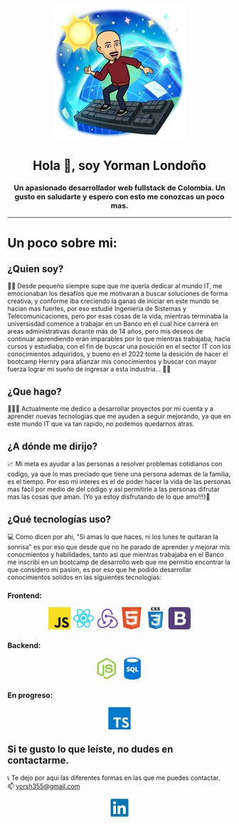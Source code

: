 <div id="header" align="center">
        <img src="./img/perfilGitHub.png" alt="" width="300">
        <h1>Hola 👋, soy Yorman Londoño</h1>
        <h3>
           Un apasionado desarrollador web fullstack de Colombia. Un gusto en saludarte y espero con esto me conozcas un poco mas.
        </h3>
</div>

---

# Un poco sobre mi:

## ¿Quien soy?

🧑‍💻 Desde pequeño siempre supe que me queria dedicar al mundo IT, me emocionaban los desafíos que me motivaran a buscar soluciones de forma creativa, y conforme iba creciendo la ganas de iniciar en este mundo se hacian mas fuertes, por eso estudié Ingenieria de Sistemas y Telecomunicaciones, pero por esas cosas de la vida, mientras terminaba la universisdad comence a trabajar en un Banco en el cual hice carrera en areas administrativas durante más de 14 años, pero mis deseos de continuar aprendiendo eran imparables por lo que mientras trabajaba, hacia cursos y estudiaba, con el fin de buscar una posición en el sector IT con los conocimientos adquiridos, y bueno en el 2022 tome la desición de hacer el bootcamp Hernry para afianzar mis conocimientos y buscar con mayor fuerza lograr mi sueño de ingresar a esta industria... 🙌🏾

## ¿Que hago?

🧑🏾‍💻 Actualmente me dedico a desarrollar proyectos por mi cuenta y a aprender nuevas tecnologias que me ayuden a seguir mejorando, ya que en este mundo IT que va tan rapido, no podemos quedarnos atras.

## ¿A dónde me dirijo?

📈 Mi meta es ayudar a las personas a resolver problemas cotidianos con codigo, ya que lo mas preciado que tiene una persona ademas de la familia, es el tiempo. Por eso mi interes es el de poder hacer la vida de las personas mas facil por medio de del código y asi permitirle a las personas difrutar mas las cosas que aman. (Yo ya estoy disfrutando de lo que amo!!!)💟

## ¿Qué tecnologías uso?

💻 Como dicen por ahi, "Si amas lo que haces, ni los lunes te quitaran la sonrisa" es por eso que desde que no he parado de aprender y mejorar mis conocmientos y habilidades, tanto asi que mientras trabajaba en el Banco me inscribí en un bootcamp de desarrollo web que me permitio encontrar la que considero mi pasion, es por eso que he podido desarrollar conocimientos solidos en las siguientes tecnologias:

### Frontend:

<div id="header" align="center">
    <img src="./img/brands/Backend/logo1.png" title="javascript iconos" alt="" width="50">
    <img src="./img/brands/frontend/logo1.png" title="javascript iconos" alt="" width="50">
    <img src="./img/brands/frontend/logo2.png" title="javascript iconos" alt="" width="50">
    <img src="./img/brands/frontend/logo3.png" title="javascript iconos" alt="" width="50">
    <img src="./img/brands/frontend/logo4.png" title="javascript iconos" alt="" width="50">
    <img src="./img/brands/frontend/logo5.png" title="javascript iconos" alt="" width="50">   
</div>

### Backend:

<div id="header" align="center">
    <img src="./img/brands/Backend/logo4.png" title="javascript iconos" alt="" width="50">
    <img src="https://ih1.redbubble.net/image.438908244.6144/st,small,507x507-pad,600x600,f8f8f8.u2.jpg" title="javascript iconos" alt="" width="50">
    <img src="./img/brands/Backend/logo6.png" title="javascript iconos" alt="" width="50">
</div>

### En progreso:

<div id="header" align="center">
    <img src="./img/brands/Backend/logotype.png" title="javascript iconos" alt="" width="50"> 
</div>

## Si te gusto lo que leíste, no dudes en contactarme.

📞 Te dejo por aqui las diferentes formas en las que me puedes contactar.<br>
📫 yorsh355@gmail.com

 <div id="header" align="center">
        <a href="https://www.linkedin.com/in/yorman-alberto-londo%C3%B1o-trujillo-684104224/"><img src="./img/brands/contact/linkedin-original.256x256.png" alt="" width="40"></a>
       
</div>
